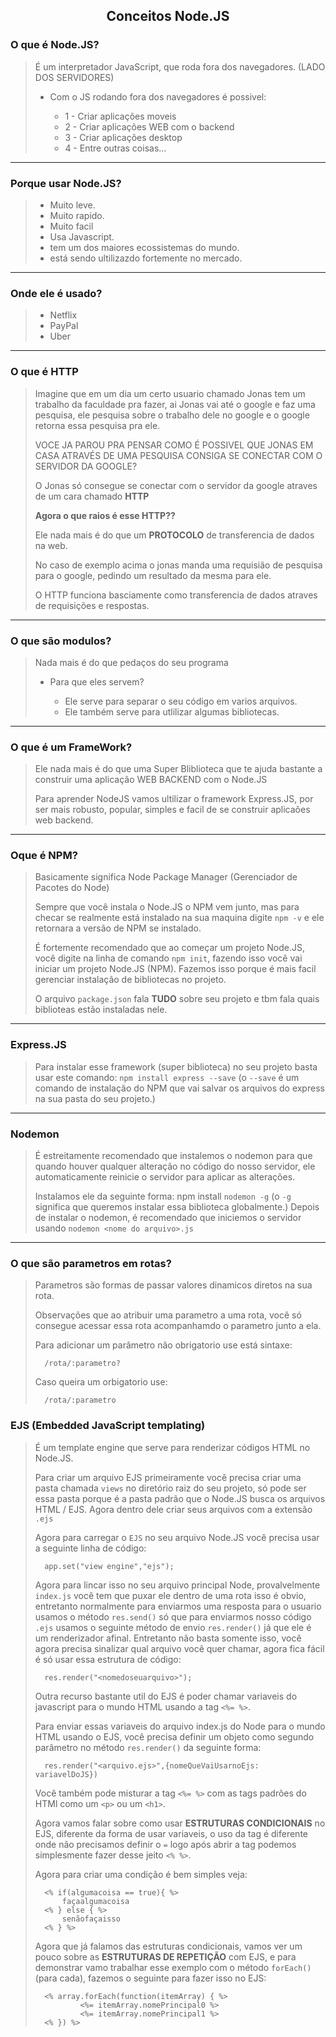 <p>
<h2 align="center">Conceitos Node.JS</h2>
</p>

### **O que é Node.JS?**

> É um interpretador JavaScript, que roda fora dos navegadores. (LADO DOS SERVIDORES)  
>
>* Com o JS rodando fora dos navegadores é possivel:
>
>    * 1 - Criar aplicações moveis
>    * 2 - Criar aplicações WEB com o backend
>    * 3 - Criar aplicações desktop
>    * 4 - Entre outras coisas...

---

### **Porque usar Node.JS?**

> * Muito leve.
> * Muito rapido.
> * Muito facil
> * Usa Javascript.
> * tem um dos maiores ecossistemas do mundo.
> * está sendo ultilizazdo fortemente no mercado.

---

### **Onde ele é usado?**

> * Netflix
> * PayPal
> * Uber

---

### **O que é HTTP**

>Imagine que em um dia um certo usuario chamado Jonas tem um trabalho da faculdade pra fazer, ai Jonas vai até o google e faz uma pesquisa, ele pesquisa sobre o trabalho dele no google e o google retorna essa pesquisa pra ele.
>
> VOCE JA PAROU PRA PENSAR COMO É POSSIVEL QUE JONAS EM CASA ATRAVÉS DE UMA PESQUISA CONSIGA SE CONECTAR COM O SERVIDOR DA GOOGLE?
>
> O Jonas só consegue se conectar com o servidor da google atraves de um cara chamado **HTTP**
>
> **Agora o que raios é esse HTTP??**
>
> Ele nada mais é do que um **PROTOCOLO** de transferencia de dados na web.
>
> No caso de exemplo acima o jonas manda uma requisião de pesquisa para o google, pedindo um resultado da mesma para ele.
>
> O HTTP funciona basciamente como transferencia de dados atraves de requisições e respostas.

---

### **O que são modulos?**

> Nada mais é do que pedaços do seu programa
>
> - Para que eles servem?
>
>   * Ele serve para separar o seu código em varios arquivos.
>   * Ele também serve para utlilizar algumas bibliotecas.

---

### **O que é um FrameWork?**

> Ele nada mais é do que uma Super Bliblioteca que te ajuda bastante a construir uma aplicação WEB BACKEND com o Node.JS
>
>Para aprender NodeJS vamos ultilizar o framework Express.JS, por ser mais robusto, popular, simples e facil de se construir aplicaões web backend.

---

### **Oque é NPM?**

>Basicamente significa Node Package Manager (Gerenciador de Pacotes do Node)
>
> Sempre que você instala o Node.JS o NPM vem junto, mas para checar se realmente está instalado na sua maquina digite `npm -v` e ele retornara a versão de NPM se instalado.
>
> É fortemente recomendado que ao começar um projeto Node.JS, você digite na linha de comando `npm init`, fazendo isso você vai iniciar um projeto Node.JS (NPM). 
> Fazemos isso porque é mais facil gerenciar instalação de bibliotecas no projeto.
>
> O arquivo `package.json` fala **TUDO** sobre seu projeto e tbm fala quais biblioteas estão instaladas nele.

---

### **Express.JS**

> Para instalar esse framework (super biblioteca) no seu projeto basta usar este comando: `npm install express --save` (o `--save` é um comando de instalação do NPM que vai salvar os arquivos do express na sua pasta do seu projeto.)

---

### **Nodemon**

>É estreitamente recomendado que instalemos o nodemon para que quando houver qualquer alteração no código do nosso servidor, ele automaticamente reinicie o servidor para aplicar as alterações.
>
> Instalamos ele da seguinte forma: npm install `nodemon -g` (o `-g` significa que queremos instalar essa biblioteca globalmente.)
> Depois de instalar o nodemon, é recomendado que iniciemos o servidor usando `nodemon <nome do arquivo>.js`

---

### **O que são parametros em rotas?**

> Parametros são formas de passar valores dinamicos diretos na sua rota.
>
> Observações que ao atribuir uma parametro a uma rota, você só consegue acessar essa rota acompanhamdo o parametro junto a ela.
>
> Para adicionar um parâmetro não obrigatorio use está sintaxe: 
>
>       /rota/:parametro?  
>
> Caso queira um orbigatorio use: 
>
>       /rota/:parametro 

### **EJS (Embedded JavaScript templating)**
>
> É um template engine que serve para renderizar códigos HTML no Node.JS.
>
> Para criar um arquivo EJS primeiramente você precisa criar uma pasta chamada `views` no diretório raiz do seu projeto, só pode ser essa pasta porque é a pasta padrão que o Node.JS busca os arquivos HTML / EJS. Agora dentro dele criar seus arquivos com a extensão `.ejs`
>
> Agora para carregar o `EJS` no seu arquivo Node.JS você precisa usar a seguinte linha de código:
>
>       app.set("view engine","ejs"); 
>
> Agora para lincar isso no seu arquivo principal Node, provalvelmente `index.js` você tem que puxar ele dentro de uma rota isso é obvio, entretanto normalmente para enviarmos uma resposta para o usuario usamos o método `res.send()` só que para enviarmos nosso código `.ejs` usamos o seguinte método de envio `res.render()` já que ele é um renderizador afinal. Entretanto não basta somente isso, você agora precisa sinalizar qual arquivo você quer chamar, agora fica fácil é só usar essa estrutura de código:
>
>       res.render("<nomedoseuarquivo>");
>
> Outra recurso bastante util do EJS é poder chamar variaveis do javascript para o mundo HTML usando a tag `<%= %>`.
>
> Para enviar essas variaveis do arquivo index.js do Node para o mundo HTML usando o EJS, você precisa definir um objeto como segundo parâmetro no método `res.render()` da seguinte forma:
>
>       res.render("<arquivo.ejs>",{nomeQueVaiUsarnoEjs: variavelDoJS})
>
> Você também pode misturar a tag `<%= %>` com as tags padrões do HTMl como um `<p>` ou um `<h1>`.
>
> Agora vamos falar sobre como usar **ESTRUTURAS CONDICIONAIS** no EJS, diferente da forma de usar variaveis, o uso da tag é diferente onde não precisamos definir o `=` logo após abrir a tag podemos simplesmente fazer desse jeito `<% %>`.
>
> Agora para criar uma condição é bem simples veja:
>
>       <% if(algumacoisa == true){ %> 
>           façaalgumacoisa
>       <% } else { %> 
>           senãofaçaisso
>       <% } %>
>
> Agora que já falamos das estruturas condicionais, vamos ver um pouco sobre as **ESTRUTURAS DE REPETIÇÃO** com EJS, e para demonstrar vamo trabalhar esse exemplo com o método `forEach()` (para cada), fazemos o seguinte para fazer isso no EJS:
>
>       <% array.forEach(function(itemArray) { %>
>               <%= itemArray.nomePrincipal0 %>
>               <%= itemArray.nomePrincipal1 %> 
>       <% }) %>